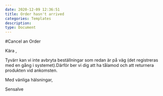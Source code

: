 ```yaml
---
date: 2020-12-09 12:36:51
title: Order hasn't arrived
categories: Templates
description:
type: Document
---
```

#Cancel an Order

Kära , 

Tyvärr kan vi inte avbryta beställningar som redan är på väg (det registreras med en gång i systemet).Därför ber vi dig att ha tålamod och att returnera produkten vid ankomsten.  

Med vänliga hälsningar, 

Sensalve

